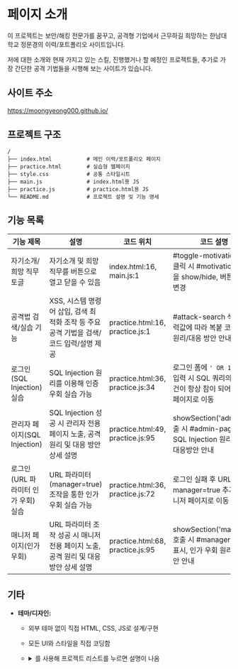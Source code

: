# 페이지 소개
이 프로젝트는 보안/해킹 전문가를 꿈꾸고, 공격형 기업에서 근무하길 희망하는 한남대학교 정문경의 이력/포트폴리오 사이트입니다.

저에 대한 소개와 현재 가지고 있는 스킬, 진행했거나 할 예정인 프로젝트들, 추가로 가장 간단한 공격 기법들을 시행해 보는 사이트가 있습니다.

## 사이트 주소
https://moongyeong000.github.io/

## 프로젝트 구조
```
/
├── index.html           # 메인 이력/포트폴리오 페이지
├── practice.html        # 실습형 웹페이지
├── style.css            # 공통 스타일시트
├── main.js              # index.html용 JS
├── practice.js          # practice.html용 JS
└── README.md            # 프로젝트 설명 및 기능 명세
```

## 기능 목록

|기능 제목|설명|코드 위치|코드 설명|
|-----------------------------------|----------------------------------------------------------------------------------------|----------------------------------------------|---------------------------------------------------------------------------------------------|
| 자기소개/희망 직무 토글 | 자기소개 및 희망 직무를 버튼으로 열고 닫을 수 있음 | index.html:16, main.js:1| #toggle-motivation 버튼 클릭 시 #motivation 영역을 show/hide, 버튼 텍스트 변경|
| 공격법 검색/실습 기능| XSS, 시스템 명령어 삽입, 검색 최적화 조작 등 주요 공격 기법을 검색/코드 입력/설명 제공 | practice.html:16, practice.js:1| #attack-search 섹션, 입력값에 따라 복붙 코드/공격 원리/대응 방안 안내 |
| 로그인(SQL Injection) 실습 | SQL Injection 원리를 이용해 인증 우회 실습 가능 | practice.html:36, practice.js:34| 로그인 폼에 `' OR 1=1 --` 입력 시 SQL 쿼리의 인증 조건이 항상 참이 되어 관리자 페이지로 이동 |
| 관리자 페이지(SQL Injection)      | SQL Injection 성공 시 관리자 전용 페이지 노출, 공격 원리 및 대응 방안 상세 설명| practice.html:49, practice.js:95| showSection('admin') 호출 시 #admin-page 표시, SQL Injection 원리/예시/대응방안 안내|
| 로그인(URL 파라미터 인가 우회) 실습| URL 파라미터(manager=true) 조작을 통한 인가 우회 실습 가능| practice.html:36, practice.js:72| 로그인 실패 후 URL에 ?manager=true 추가 시 매니저 페이지로 이동|
| 매니저 페이지(인가 우회)| URL 파라미터 조작 성공 시 매니저 전용 페이지 노출, 공격 원리 및 대응 방안 상세 설명      | practice.html:68, practice.js:95| showSection('manager') 호출 시 #manager-page 표시, 인가 우회 원리/대응방안 안내|


## 기타
- **테마/디자인:**  
  - 외부 테마 없이 직접 HTML, CSS, JS로 설계/구현  
  - 모든 UI와 스타일을 직접 코딩함


  - <details>와 <summary>를 사용해 프로젝트 리스트를 누르면 설명이 나옴